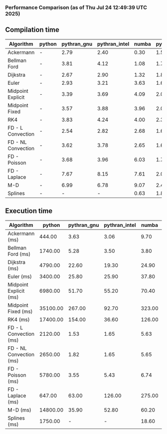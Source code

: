 ### Performance Comparison (as of Thu Jul 24 12:49:39 UTC 2025)
## Compilation time
Algorithm                 | python                    | pythran_gnu               | pythran_intel             | numba                     | pyccel_gnu_c              | pyccel_gnu_fortran        | pyccel_intel_c            | pyccel_intel_fortran     
------------------------- | ------------------------- | ------------------------- | ------------------------- | ------------------------- | ------------------------- | ------------------------- | ------------------------- | -------------------------
Ackermann                 | -                         | 2.79                      | 2.40                      | 0.30                      | 1.50                      | 1.53                      | 1.44                      | 1.50                     
Bellman Ford              | -                         | 3.81                      | 4.12                      | 1.08                      | 1.79                      | 1.66                      | 1.71                      | 1.72                     
Dijkstra                  | -                         | 2.67                      | 2.90                      | 1.32                      | 1.88                      | 1.77                      | 1.76                      | 1.82                     
Euler                     | -                         | 2.93                      | 3.21                      | 3.63                      | 1.69                      | 1.58                      | 1.65                      | 1.65                     
Midpoint Explicit         | -                         | 3.39                      | 3.69                      | 4.09                      | 2.00                      | 1.89                      | 1.93                      | 1.98                     
Midpoint Fixed            | -                         | 3.57                      | 3.88                      | 3.96                      | 2.03                      | 1.85                      | 1.95                      | 1.91                     
RK4                       | -                         | 3.83                      | 4.24                      | 4.00                      | 2.38                      | 2.29                      | 2.28                      | 2.33                     
FD - L Convection         | -                         | 2.54                      | 2.82                      | 2.68                      | 1.67                      | 1.55                      | 1.61                      | 1.60                     
FD - NL Convection        | -                         | 3.62                      | 3.78                      | 2.65                      | 1.65                      | 1.52                      | 1.59                      | 1.55                     
FD - Poisson              | -                         | 3.68                      | 3.96                      | 6.03                      | 1.74                      | 1.80                      | 1.71                      | 1.98                     
FD - Laplace              | -                         | 7.67                      | 8.15                      | 7.61                      | 2.03                      | 1.98                      | 1.92                      | 2.11                     
M-D                       | -                         | 6.99                      | 6.78                      | 9.07                      | 2.45                      | 2.63                      | 2.36                      | 2.73                     
Splines                   | -                         | -                         | -                         | 0.63                      | 1.89                      | 1.84                      | 1.89                      | 1.93                     

## Execution time
Algorithm                 | python                    | pythran_gnu               | pythran_intel             | numba                     | pyccel_gnu_c              | pyccel_gnu_fortran        | pyccel_intel_c            | pyccel_intel_fortran     
------------------------- | ------------------------- | ------------------------- | ------------------------- | ------------------------- | ------------------------- | ------------------------- | ------------------------- | -------------------------
Ackermann (ms)            | 444.00                    | 3.63                      | 3.06                      | 9.70                      | 1.33                      | 1.33                      | 4.01                      | 9.16                     
Bellman Ford (ms)         | 1740.00                   | 5.28                      | 3.50                      | 3.80                      | 3.83                      | 3.29                      | 5.87                      | 4.21                     
Dijkstra (ms)             | 4790.00                   | 22.60                     | 19.30                     | 24.90                     | 71.80                     | 21.10                     | 77.10                     | 25.70                    
Euler (ms)                | 3400.00                   | 25.80                     | 25.90                     | 37.80                     | 27.80                     | 12.10                     | 28.30                     | 15.90                    
Midpoint Explicit (ms)    | 6980.00                   | 51.70                     | 55.20                     | 70.40                     | 46.30                     | 20.50                     | 46.30                     | 16.50                    
Midpoint Fixed (ms)       | 35100.00                  | 267.00                    | 92.70                     | 323.00                    | 192.00                    | 73.50                     | 199.00                    | 52.80                    
RK4 (ms)                  | 17400.00                  | 154.00                    | 36.60                     | 126.00                    | 95.70                     | 32.40                     | 91.90                     | 28.40                    
FD - L Convection (ms)    | 2120.00                   | 1.53                      | 1.65                      | 5.63                      | 7.44                      | 1.65                      | 7.63                      | 1.49                     
FD - NL Convection (ms)   | 2650.00                   | 1.82                      | 1.65                      | 5.65                      | 6.75                      | 1.59                      | 8.26                      | 1.39                     
FD - Poisson (ms)         | 5780.00                   | 3.55                      | 5.43                      | 6.74                      | 14.80                     | 2.67                      | 24.00                     | 2.50                     
FD - Laplace (ms)         | 647.00                    | 63.00                     | 126.00                    | 275.00                    | 495.00                    | 56.70                     | 664.00                    | 55.40                    
M-D (ms)                  | 14800.00                  | 35.90                     | 52.80                     | 60.20                     | 117.00                    | 62.20                     | 61.20                     | 89.40                    
Splines (ms)              | 1750.00                   | -                         | -                         | 18.60                     | 14.50                     | 17.60                     | 15.10                     | 27.80                    
